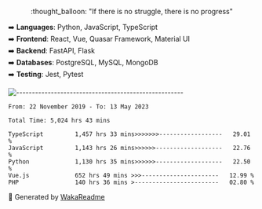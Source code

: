 <p align="center"> 
  :thought_balloon: "If there is no struggle, there is no progress"
</p>

<p align="left">
  ➡️ <strong>Languages</strong>: Python, JavaScript, TypeScript<br>
  ➡️ <strong>Frontend</strong>: React, Vue, Quasar Framework, Material UI<br>
  ➡️ <strong>Backend</strong>: FastAPI, Flask<br>
  ➡️ <strong>Databases</strong>: PostgreSQL, MySQL, MongoDB<br>
  ➡️ <strong>Testing</strong>: Jest, Pytest<br>
</p>

![-----------------------------------------------------](https://raw.githubusercontent.com/andreasbm/readme/master/assets/lines/vintage.png)

<!--START_SECTION:waka-->

```text
From: 22 November 2019 - To: 13 May 2023

Total Time: 5,024 hrs 43 mins

TypeScript         1,457 hrs 33 mins>>>>>>>------------------   29.01 %
JavaScript         1,143 hrs 26 mins>>>>>>-------------------   22.76 %
Python             1,130 hrs 35 mins>>>>>>-------------------   22.50 %
Vue.js             652 hrs 49 mins >>>----------------------   12.99 %
PHP                140 hrs 36 mins >------------------------   02.80 %
```

<!--END_SECTION:waka-->


🚀 Generated by [WakaReadme](https://github.com/athul/waka-readme)
